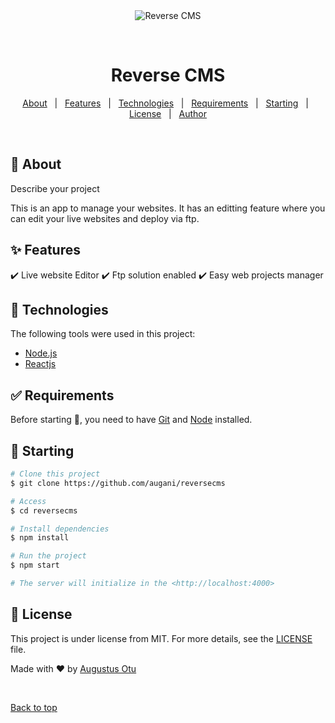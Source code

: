 <div align="center" id="top"> 
  <img src="./.github/app.gif" alt="Reverse CMS" />

  &#xa0;

  <!-- <a href="https://dolcerchat.netlify.app">Demo</a> -->
</div>

<h1 align="center">Reverse CMS</h1>

<p align="center">
  <!-- <img alt="Github top language" src="https://img.shields.io/github/languages/top/{{YOUR_GITHUB_USERNAME}}/reversecms?color=56BEB8">

  <!-- <img alt="Github language count" src="https://img.shields.io/github/languages/count/{{YOUR_GITHUB_USERNAME}}/reversecms?color=56BEB8"> -->

  <!-- <img alt="Repository size" src="https://img.shields.io/github/repo-size/{{YOUR_GITHUB_USERNAME}}/dolcer-chat?color=56BEB8"> -->

  <!-- <img alt="License" src="https://img.shields.io/github/license/{{YOUR_GITHUB_USERNAME}}/dolcer-chat?color=56BEB8"> -->

  <!-- <img alt="Github issues" src="https://img.shields.io/github/issues/{{YOUR_GITHUB_USERNAME}}/dolcer-chat?color=56BEB8" /> -->

  <!-- <img alt="Github forks" src="https://img.shields.io/github/forks/{{YOUR_GITHUB_USERNAME}}/dolcer-chat?color=56BEB8" /> -->

  <!-- <img alt="Github stars" src="https://img.shields.io/github/stars/{{YOUR_GITHUB_USERNAME}}/dolcer-chat?color=56BEB8" /> -->
</p>

<!-- Status -->

<!-- <h4 align="center"> 
	🚧  Dolcer Chat 🚀 Under construction...  🚧
</h4> 

<hr> -->

<p align="center">
  <a href="#dart-about">About</a> &#xa0; | &#xa0; 
  <a href="#sparkles-features">Features</a> &#xa0; | &#xa0;
  <a href="#rocket-technologies">Technologies</a> &#xa0; | &#xa0;
  <a href="#white_check_mark-requirements">Requirements</a> &#xa0; | &#xa0;
  <a href="#checkered_flag-starting">Starting</a> &#xa0; | &#xa0;
  <a href="#memo-license">License</a> &#xa0; | &#xa0;
  <a href="https://github.com/augani" target="_blank">Author</a>
</p>

<br>

## :dart: About ##

Describe your project

This is an app to manage your websites. It has an editting feature where you can edit your live websites and deploy via ftp.

## :sparkles: Features ##

:heavy_check_mark: Live website Editor
:heavy_check_mark: Ftp solution enabled
:heavy_check_mark: Easy web projects manager


## :rocket: Technologies ##

The following tools were used in this project:


- [Node.js](https://nodejs.org/en/)
- [Reactjs](https://reactjs.org/)


## :white_check_mark: Requirements ##

Before starting :checkered_flag:, you need to have [Git](https://git-scm.com) and [Node](https://nodejs.org/en/) installed.

## :checkered_flag: Starting ##

```bash
# Clone this project
$ git clone https://github.com/augani/reversecms

# Access
$ cd reversecms

# Install dependencies
$ npm install

# Run the project
$ npm start

# The server will initialize in the <http://localhost:4000>
```

## :memo: License ##

This project is under license from MIT. For more details, see the [LICENSE](LICENSE.md) file.


Made with :heart: by <a href="https://github.com/augani" target="_blank">Augustus Otu</a>

&#xa0;

<a href="#top">Back to top</a>
